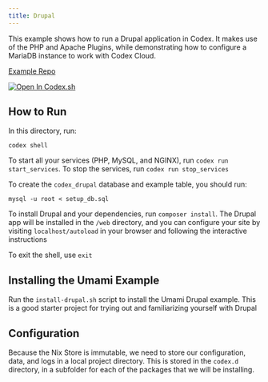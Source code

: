 ```yaml
---
title: Drupal
---
```


This example shows how to run a Drupal application in Codex. It makes use of the PHP and Apache Plugins, while demonstrating how to configure a MariaDB instance to work with Codex Cloud.

[Example Repo](https://github.com/khulnasoft/codex/tree/main/examples/stacks/drupal)

[![Open In Codex.sh](https://www.khulnasoft/img/codex/open-in-codex.svg)](https://codex.sh/open/templates/drupal)

## How to Run 

In this directory, run:

`codex shell`

To start all your services (PHP, MySQL, and NGINX), run `codex run start_services`. To stop the services, run `codex run stop_services`

To create the `codex_drupal` database and example table, you should run:

`mysql -u root < setup_db.sql`

To install Drupal and your dependencies, run `composer install`. The Drupal app will be installed in the `/web` directory, and you can configure your site by visiting `localhost/autoload` in your browser and following the interactive instructions

To exit the shell, use `exit`

## Installing the Umami Example 

Run the `install-drupal.sh` script to install the Umami Drupal example. This is a good starter project for trying out and familiarizing yourself with Drupal

## Configuration

Because the Nix Store is immutable, we need to store our configuration, data, and logs in a local project directory. This is stored in the `codex.d` directory, in a subfolder for each of the packages that we will be installing.
